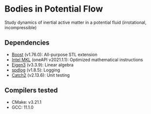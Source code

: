 # Bodies in Potential Flow

Study dynamics of inertial active matter in a potential fluid (irrotational, incompressible)

## Dependencies

* [Boost](https://www.boost.org/) (v1.76.0): All-purpose STL extension
* [Intel MKL](https://software.intel.com/content/www/us/en/develop/tools/oneapi/components/onemkl.html#gs.7owc4e) (oneAPI v2021.1.1): Optimized mathematical instructions
* [Eigen3](https://gitlab.com/libeigen/eigen) (v3.3.9): Linear algebra
* [spdlog](https://github.com/gabime/spdlog) (v1.8.5): Logging
* [Catch2](https://github.com/catchorg/Catch2) (v2.13.6): Unit testing

## Compilers tested

* CMake: v3.21.1
* GCC: 11.1.0
